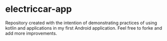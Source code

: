 # electriccar-app
Repository created with the intention of demonstrating practices of using kotlin and applications in my first Android application. Feel free to forke and add more improvements.
